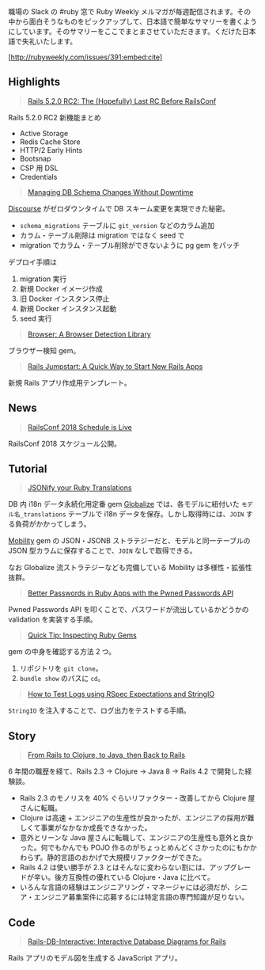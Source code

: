 職場の Slack の #ruby 窓で Ruby Weekly メルマガが毎週配信されます。その中から面白そうなものをピックアップして、日本語で簡単なサマリーを書くようにしています。そのサマリーをここでまとまさせていただきます。くだけた日本語で失礼いたします。

[http://rubyweekly.com/issues/391:embed:cite]

## Highlights

> [Rails 5.2.0 RC2: The (Hopefully) Last RC Before RailsConf](https://rubyweekly.com/link/44442/web)

Rails 5.2.0 RC2 新機能まとめ

- Active Storage
- Redis Cache Store
- HTTP/2 Early Hints
- Bootsnap
- CSP 用 DSL
- Credentials

> [Managing DB Schema Changes Without Downtime](https://rubyweekly.com/link/44448/web)

[Discourse](https://www.discourse.org/) がゼロダウンタイムで DB スキーム変更を実現できた秘密。

- `schema_migrations` テーブルに `git_version` などのカラム追加
- カラム・テーブル削除は migration ではなく seed で
- migration でカラム・テーブル削除ができないように pg gem をパッチ

デプロイ手順は

1. migration 実行
2. 新規 Docker イメージ作成
3. 旧 Docker インスタンス停止
4. 新規 Docker インスタンス起動
5. seed 実行

> [Browser: A Browser Detection Library](https://rubyweekly.com/link/44450/web)

ブラウザー検知 gem。

> [Rails Jumpstart: A Quick Way to Start New Rails Apps](https://rubyweekly.com/link/44453/web)

新規 Rails アプリ作成用テンプレート。

## News

> [RailsConf 2018 Schedule is Live](https://rubyweekly.com/link/44462/web)

RailsConf 2018 スケジュール公開。

## Tutorial

> [JSONify your Ruby Translations](https://rubyweekly.com/link/44472/web)

DB 内 i18n データ永続化用定番 gem [Globalize](https://github.com/globalize/globalize) では、各モデルに紐付いた `モデル名_translations` テーブルで i18n データを保存。しかし取得時には、`JOIN` する負荷がかかってしまう。

[Mobility](https://github.com/shioyama/mobility) gem の JSON・JSONB ストラテジーだと、モデルと同一テーブルの JSON 型カラムに保存することで、`JOIN` なしで取得できる。

なお Globalize 流ストラテジーなども完備している Mobility は多様性・拡張性抜群。

> [Better Passwords in Ruby Apps with the Pwned Passwords API](https://rubyweekly.com/link/44474/web)

Pwned Passwords API を叩くことで、パスワードが流出しているかどうかの validation を実装する手順。

> [Quick Tip: Inspecting Ruby Gems](https://rubyweekly.com/link/44476/web)

gem の中身を確認する方法 2 つ。

1. リポジトリを `git clone`。
2. `bundle show` のパスに `cd`。

> [How to Test Logs using RSpec Expectations and StringIO](https://rubyweekly.com/link/44478/web)

`StringIO` を注入することで、ログ出力をテストする手順。

## Story

> [From Rails to Clojure, to Java, then Back to Rails](https://rubyweekly.com/link/44484/web)

6 年間の職歴を経て、Rails 2.3 → Clojure → Java 8 → Rails 4.2 で開発した経験談。

- Rails 2.3 のモノリスを 40% ぐらいリファクター・改善してから Clojure 屋さんに転職。
- Clojure は高速 + エンジニアの生産性が良かったが、エンジニアの採用が難しくて事業がなかなか成長できなかった。
- 意外とリーンな Java 屋さんに転職して、エンジニアの生産性も意外と良かった。何でもかんでも POJO 作るのがちょっとめんどくさかったのにもかかわらず。静的言語のおかげで大規模リファクターができた。
- Rails 4.2 は使い勝手が 2.3 とはそんなに変わらない割には、アップグレードが辛い。後方互換性の優れている Clojure・Java に比べて。
- いろんな言語の経験はエンジニアリング・マネージャには必須だが、シニア・エンジニア募集案件に応募するには特定言語の専門知識が足りない。

## Code

> [Rails-DB-Interactive: Interactive Database Diagrams for Rails](https://rubyweekly.com/link/44498/web)

Rails アプリのモデル図を生成する JavaScript アプリ。
